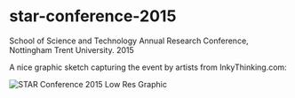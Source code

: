 # star-conference-2015
School of Science and Technology Annual Research Conference, Nottingham Trent University. 2015

A nice graphic sketch capturing the event by artists from InkyThinking.com:

![STAR Conference 2015 Low Res Graphic](star.conference.2015.graphic.low.res.jpg)
